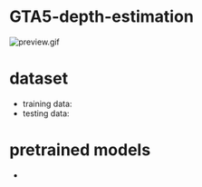 # GTA5-depth-estimation
![preview.gif](https://raw.github.com/gta5-vision/GTA5-depth-estimation/master/preview.gif)
# dataset
+ training data:
+ testing data:

# pretrained models
+
